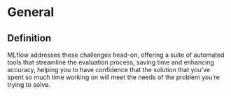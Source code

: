 # General
## Definition
MLflow addresses these challenges head-on, offering a suite of automated tools that streamline the evaluation process, 
saving time and enhancing accuracy, helping you to have confidence that the solution that you’ve spent so much time
working on will meet the needs of the problem you’re trying to solve.

